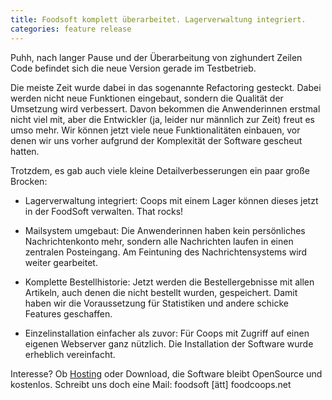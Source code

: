 ```yaml
---
title: Foodsoft komplett überarbeitet. Lagerverwaltung integriert.
categories: feature release
---
```

Puhh, nach langer Pause und der Überarbeitung von zighundert Zeilen Code
befindet sich die neue Version gerade im Testbetrieb.

Die meiste Zeit wurde dabei in das sogenannte Refactoring gesteckt. Dabei werden
nicht neue Funktionen eingebaut, sondern die Qualität der Umsetzung wird
verbessert. Davon bekommen die Anwenderinnen erstmal nicht viel mit, aber die
Entwickler (ja, leider nur männlich zur Zeit) freut es umso mehr. Wir können
jetzt viele neue Funktionalitäten einbauen, vor denen wir uns vorher aufgrund
der Komplexität der Software gescheut hatten.

Trotzdem, es gab auch viele kleine Detailverbesserungen ein paar große Brocken:

* Lagerverwaltung integriert: Coops mit einem Lager können dieses jetzt in der
  FoodSoft verwalten. That rocks!

* Mailsystem umgebaut: Die Anwenderinnen haben kein persönliches
  Nachrichtenkonto mehr, sondern alle Nachrichten laufen in einen zentralen
  Posteingang. Am Feintuning des Nachrichtensystems wird weiter gearbeitet.

* Komplette Bestellhistorie: Jetzt werden die Bestellergebnisse mit allen
  Artikeln, auch denen die nicht bestellt wurden, gespeichert. Damit haben wir
  die Voraussetzung für Statistiken und andere schicke Features geschaffen.

* Einzelinstallation einfacher als zuvor: Für Coops mit Zugriff auf einen
  eigenen Webserver ganz nützlich. Die Installation der Software wurde erheblich
  vereinfacht.

Interesse? Ob [Hosting](/foodsoft-hosting) oder Download, die Software bleibt
OpenSource und kostenlos. Schreibt uns doch eine Mail: foodsoft [ätt] foodcoops.net
